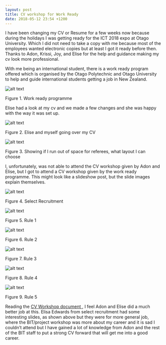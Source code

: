 ```yaml
---
layout: post
title: CV workshop for Work Ready
date: 2018-05-12 23:54 +1200
---
```


I have been changing my CV or Resume for a few weeks now because during the holidays I was getting ready for the ICT 2018 expo at Otago University. Which I did not need to take a copy with me because most of the employees wanted electronic copies but at least I got it ready before then. Thanks to Adon, Krissi, Joy, and Elise for the help and guidance making my cv look more professional.

With me being an international student, there is a work ready program offered which is organised by the Otago Polytechnic and Otago University to help and guide international students getting a job in New Zealand.

 ![alt text](/assets/workready.png " work ready ")
 
Figure 1. Work ready programme

Elise had a look at my cv and we made a few changes and she was happy with the way it was set up.

![alt text](/assets/myCv.JPG " my CV ")

Figure 2. Elise and myself going over my CV

![alt text](/assets/myCv1.JPG " my CV ")

Figure 3. Showing if I run out of space for referees, what layout I can choose 

I, unfortunately, was not able to attend the CV workshop given by Adon and Elise, but I got to attend a CV workshop given by the work ready programme. This might look like a slideshow post, but the slide images explain themselves.

![alt text](/assets/cv1.JPG " CV ")

Figure 4. Select Recruitment

![alt text](/assets/cv2.JPG " CV ")

Figure 5. Rule 1

![alt text](/assets/cv3.JPG " CV ")

Figure 6. Rule 2

![alt text](/assets/cv4.JPG " CV ")

Figure 7. Rule 3

![alt text](/assets/cv5.JPG " CV ")

Figure 8. Rule 4

![alt text](/assets/cv6.JPG " CV ")

Figure 9. Rule 5

Reading the <a href=" https://docs.google.com/presentation/d/1ZHJz1cDpEs6QAJzKtOwKEWCFe_xFERoFiuyDWxRQHR0/edit ">CV Workshop document </a>, I feel Adon and Elise did a much better job at this. Elisa Edwards from select recruitment had some interesting slides, as shown above but they were for more general job, where the BIT/project workshop was more about my career and it is sad I couldn’t attend but I have gained a lot of knowledge from Adon and the rest of the BIT staff to put a strong CV forward that will get me into a good career. 

